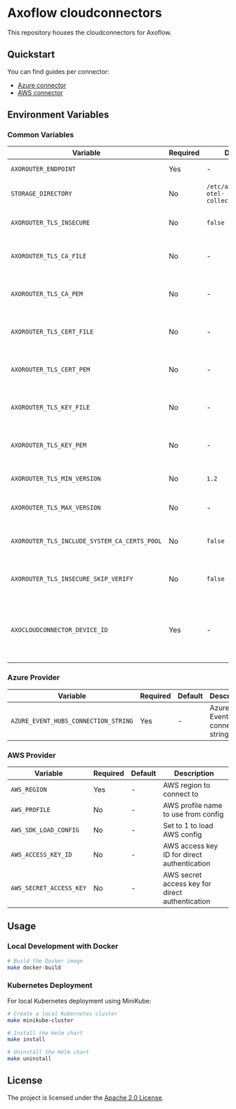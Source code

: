 # Axoflow cloudconnectors

This repository houses the cloudconnectors for Axoflow.

## Quickstart

You can find guides per connector:

- [Azure connector](./connectors/azure/README.md#quickstart)
- [AWS connector](./connectors/aws/README.md#quickstart)

## Environment Variables

### Common Variables

| Variable | Required | Default | Description |
|----------|----------|---------|-------------|
| `AXOROUTER_ENDPOINT` | Yes | - | Axorouter endpoint |
| `STORAGE_DIRECTORY` | No | `/etc/axoflow-otel-collector/storage` | Directory used for persistence |
| `AXOROUTER_TLS_INSECURE` | No | `false` | Whether to disable TLS security |
| `AXOROUTER_TLS_CA_FILE` | No | - | Path to the CA certificate file |
| `AXOROUTER_TLS_CA_PEM` | No | - | PEM-encoded CA certificate |
| `AXOROUTER_TLS_CERT_FILE` | No | - | Path to the client certificate file |
| `AXOROUTER_TLS_CERT_PEM` | No | - | PEM-encoded client certificate |
| `AXOROUTER_TLS_KEY_FILE` | No | - | Path to the client private key file |
| `AXOROUTER_TLS_KEY_PEM` | No | - | PEM-encoded client private key |
| `AXOROUTER_TLS_MIN_VERSION` | No | `1.2` | Minimum TLS version to use |
| `AXOROUTER_TLS_MAX_VERSION` | No | - | Maximum TLS version to use |
| `AXOROUTER_TLS_INCLUDE_SYSTEM_CA_CERTS_POOL` | No | `false` | Whether to include system CA certificates |
| `AXOROUTER_TLS_INSECURE_SKIP_VERIFY` | No | `false` | Whether to skip TLS certificate verification |
| `AXOCLOUDCONNECTOR_DEVICE_ID` | Yes | - | A service id that will be used to identify the cloud connector in Axoflow |

### Azure Provider

| Variable | Required | Default | Description |
|----------|----------|---------|-------------|
| `AZURE_EVENT_HUBS_CONNECTION_STRING` | Yes | - | Azure Event Hub connection string |

### AWS Provider

| Variable | Required | Default | Description |
|----------|----------|---------|-------------|
| `AWS_REGION` | Yes | - | AWS region to connect to |
| `AWS_PROFILE` | No | - | AWS profile name to use from config |
| `AWS_SDK_LOAD_CONFIG` | No | - | Set to 1 to load AWS config |
| `AWS_ACCESS_KEY_ID` | No | - | AWS access key ID for direct authentication |
| `AWS_SECRET_ACCESS_KEY` | No | - | AWS secret access key for direct authentication |

## Usage

### Local Development with Docker

```bash
# Build the Docker image
make docker-build
```

### Kubernetes Deployment

For local Kubernetes deployment using MiniKube:

```bash
# Create a local Kubernetes cluster
make minikube-cluster

# Install the Helm chart
make install

# Uninstall the Helm chart
make uninstall
```

## License

The project is licensed under the [Apache 2.0 License](LICENSE).

